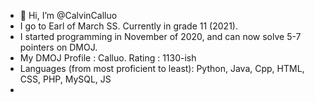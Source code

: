 - 👋 Hi, I’m @CalvinCalluo
- I go to Earl of March SS. Currently in grade 11 (2021).
- I started programming in November of 2020, and can now solve 5-7 pointers on DMOJ. 
- My DMOJ Profile : Calluo. Rating : 1130-ish
- Languages (from most proficient to least): Python, Java, Cpp, HTML, CSS, PHP, MySQL, JS 
- 
